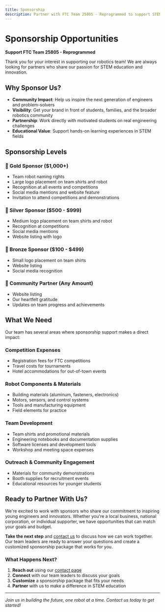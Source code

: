 ```yaml
---
title: Sponsorship
description: Partner with FTC Team 25805 - Reprogrammed to support STEM education and innovation
---
```


# Sponsorship Opportunities

**Support FTC Team 25805 - Reprogrammed**

Thank you for your interest in supporting our robotics team! We are always looking for partners who share our passion for STEM education and innovation.

## Why Sponsor Us?

- **Community Impact**: Help us inspire the next generation of engineers and problem-solvers
- **Visibility**: Get your brand in front of students, families, and the broader robotics community
- **Partnership**: Work directly with motivated students on real engineering challenges
- **Educational Value**: Support hands-on learning experiences in STEM fields

## Sponsorship Levels

### 🥇 Gold Sponsor ($1,000+)
- Team robot naming rights
- Large logo placement on team shirts and robot
- Recognition at all events and competitions
- Social media mentions and website feature
- Invitation to attend competitions and demonstrations

### 🥈 Silver Sponsor ($500 - $999)
- Medium logo placement on team shirts and robot
- Recognition at competitions
- Social media mentions
- Website listing with logo

### 🥉 Bronze Sponsor ($100 - $499)
- Small logo placement on team shirts
- Website listing
- Social media recognition

### 🤝 Community Partner (Any Amount)
- Website listing
- Our heartfelt gratitude
- Updates on team progress and achievements

## What We Need

Our team has several areas where sponsorship support makes a direct impact:

### Competition Expenses
- Registration fees for FTC competitions
- Travel costs for tournaments
- Hotel accommodations for out-of-town events

### Robot Components & Materials
- Building materials (aluminum, fasteners, electronics)
- Motors, sensors, and control systems
- Tools and manufacturing equipment
- Field elements for practice

### Team Development
- Team shirts and promotional materials
- Engineering notebooks and documentation supplies
- Software licenses and development tools
- Workshop and meeting space expenses

### Outreach & Community Engagement
- Materials for community demonstrations
- Booth supplies for recruitment events
- Educational resources for younger students

## Ready to Partner With Us?

We're excited to work with sponsors who share our commitment to inspiring young engineers and innovators. Whether you're a local business, national corporation, or individual supporter, we have opportunities that can match your goals and budget.

**Take the next step** and [contact us](/contact) to discuss how we can work together. Our team leaders are ready to answer your questions and create a customized sponsorship package that works for you.

### What Happens Next?

1. **Reach out** using our [contact page](/contact)
2. **Connect** with our team leaders to discuss your goals
3. **Customize** a sponsorship package that fits your needs
4. **Partner** with us to make a difference in STEM education

---

*Join us in building the future, one robot at a time. Contact us today to get started!*